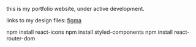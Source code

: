 this is my portfolio website, under active development.

links to my design files: [figma](https://www.figma.com/design/nPXdnvFDmaqgprTsMjaMYt/Portfolio?node-id=0-1&t=j49NDRheOJeEjMdG-1)

npm install react-icons
npm install styled-components
npm install react-router-dom
